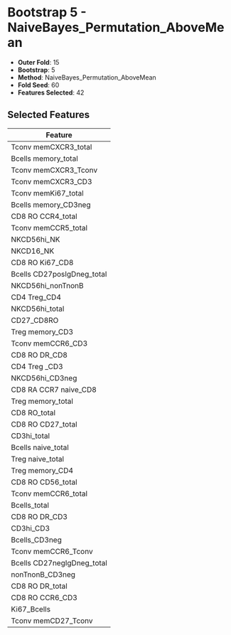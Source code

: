 # Bootstrap 5 - NaiveBayes_Permutation_AboveMean

- **Outer Fold**: 15
- **Bootstrap**: 5
- **Method**: NaiveBayes_Permutation_AboveMean
- **Fold Seed**: 60
- **Features Selected**: 42

## Selected Features

| Feature |
|---------|
| Tconv memCXCR3_total |
| Bcells memory_total |
| Tconv memCXCR3_Tconv |
| Tconv memCXCR3_CD3 |
| Tconv memKi67_total |
| Bcells memory_CD3neg |
| CD8 RO CCR4_total |
| Tconv memCCR5_total |
| NKCD56hi_NK |
| NKCD16_NK |
| CD8 RO Ki67_CD8 |
| Bcells CD27posIgDneg_total |
| NKCD56hi_nonTnonB |
| CD4 Treg_CD4 |
| NKCD56hi_total |
| CD27_CD8RO |
| Treg memory_CD3 |
| Tconv memCCR6_CD3 |
| CD8 RO DR_CD8 |
| CD4 Treg _CD3 |
| NKCD56hi_CD3neg |
| CD8 RA CCR7 naive_CD8 |
| Treg memory_total |
| CD8 RO_total |
| CD8 RO CD27_total |
| CD3hi_total |
| Bcells naive_total |
| Treg naive_total |
| Treg memory_CD4 |
| CD8 RO CD56_total |
| Tconv memCCR6_total |
| Bcells_total |
| CD8 RO DR_CD3 |
| CD3hi_CD3 |
| Bcells_CD3neg |
| Tconv memCCR6_Tconv |
| Bcells CD27negIgDneg_total |
| nonTnonB_CD3neg |
| CD8 RO DR_total |
| CD8 RO CCR6_CD3 |
| Ki67_Bcells |
| Tconv memCD27_Tconv |
